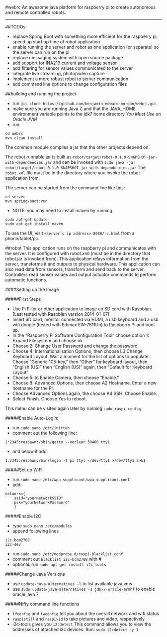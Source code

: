 #webrc
An awesome java platform for raspberry pi to create autonomous and remote controlled robots.
****

##TODOs:
* replace Spring Boot with something more efficient for the raspberry pi, speed up start up time of robot application
* enable running the server and robot as one application (or separate) so the server can run on the pi
* replace messaging system with open source package
* add support for INA219 current and voltage sensor
* add filtering for sensor values communicated to the server
* integrate live streaming, photo/video capture
* implement a more robust robot to server communication
* add command line options to change configuration files

##building and running the project
* run `git clone https://github.com/benjamin-edward-morgan/webrc.git`
* make sure you are running Java 7, and that the JAVA_HOME environment variable points to the jdk7 home directory _You Must Use an Oracle JVM_
* run 
```
cd webrc
mvn clean install
```

The common module compiles a jar that the other projects depend on.

The robot runnable jar is built as `robot/target/robot-0.1.0-SNAPSHOT-jar-with-dependencies.jar` and can be invoked with `sudo java -jar robot/target/robot-0.1.0-SNAPSHOT-jar-with-dependencies.jar` The `robot.xml` file must be in the directory where you invoke the robot application from.

The server can be started from the command line like this:
````
cd server
mvn spring-boot:run
````
- NOTE: you may need to install maven by running 
```
sudo apt-get update
sudo apt-get install maven
````

To use the UI, visit `<server’s ip address>:8080/rc.html` from a phone/tablet/pc.

##robot
This application runs on the raspberry pi and communicates with the server. It is configured with robot.xml (must be in the directory that robot.jar is invoked from). This application relays information from the server, transforms it and outputs to physical hardware. This application can also read data from sensors, transform and send back to the server. Controllers read sensor values and output actuator commands to perform automatic functions.

####Setting up the Image

#####First Steps
* Use Pi Filler or other application to image an SD card with Raspbian. (Last tested with Raspbian version 2014-01-07)
* Insert SD card, monitor connected via HDMI, a usb keyboard and a usb wifi dongle (tested with Edimax EW-7811Un) to Raspberry Pi and boot up.
* In the “Raspberry Pi Software Configuration Tool” choose option 1: Expand Filesystem and choose ok.
* Choose 2: Change User Password and change the password.
* Choose 4: Internationalisation Options, then choose L3 Change Keyboard Layout. Wait a moment for the list of options to populate. Choose “Generic 105-key,” then “Other” for keyboard layout, then “English (US)” then “English (US)” again, then “Default for Keyboard Layout” 
* Choose 5: to Enable Camera, then choose “Enable.”
* Choose 8: Advanced Options, then choose A2 Hostname. Enter a new hostname for the Pi.
* Choose Advanced Options again, the choose A4 SSH. Choose Enable.
* Select Finish. Choose Yes to reboot.

This menu can be visited again later by running `sudo raspi-config`

#####Enable Auto-Login:
* run `sudo nano /etc/inittab`
* comment out the following line:
```
1:2345:respawn:/sbin/getty --noclear 38400 tty1
```
* and below it add:
```
1:2345:respawn:/bin/login -f pi ttyl </dev/tty1 >/dev/tty1 2>&1
```

#####Set up WiFi:
* run `sudo nano /etc/wpa_supplicant/wpa_supplicant.conf`
* add:
```
network={
    ssid="yourNetworkSSID"
    psk="yourNetworkPassword"
    }
```

#####Enable I2C
* type `sudo nano /etc/modules`
* append following lines
```
i2c-bcm2708 
i2c-dev 
```
* run `sudo nano /etc/modprobe.d/raspi-blacklist.conf`
* comment out `blacklist i2c-bcm2708` with #
* optional: run `sudo apt-get install i2c-tools`

#####Change Java Versions
* use `update-java-alternatives -l` to list available java vms
* use `sudo update-java-alternatives -s jdk-7-oracle-armhf` to enable oracle java 7

#####Nifty command line functions
* `ifconfig` and `iwconfig` tell you about the overall network and wifi status
* `raspistill` and `raspivid` to take pictures and video, respectively
* i2c-tools gives you `i2cdetect` This command allows you to view the addresses of attached i2c devices. Run: `sudo i2cdetect -y 1`



